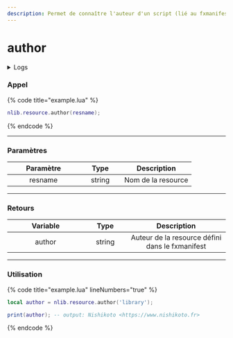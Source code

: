 ```yaml
---
description: Permet de connaître l'auteur d'un script (lié au fxmanifest).
---
```


# author

<details>

<summary>Logs</summary>

Ajoutée en **v0.1.2**

</details>

### Appel

{% code title="example.lua" %}
```lua
nlib.resource.author(resname);
```
{% endcode %}

***

### Paramètres

<table><thead><tr><th width="151" align="center">Paramètre</th><th width="79" align="center">Type</th><th align="center">Description</th></tr></thead><tbody><tr><td align="center">resname</td><td align="center">string</td><td align="center">Nom de la resource</td></tr></tbody></table>

***

### Retours

<table><thead><tr><th width="161" align="center">Variable</th><th width="82" align="center">Type</th><th align="center">Description</th></tr></thead><tbody><tr><td align="center">author</td><td align="center">string</td><td align="center">Auteur de la resource défini dans le fxmanifest</td></tr></tbody></table>

***

### Utilisation

{% code title="example.lua" lineNumbers="true" %}
```lua
local author = nlib.resource.author('library');

print(author); -- output: Nishikoto <https://www.nishikoto.fr>
```
{% endcode %}
